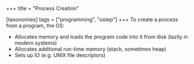 +++
title = "Process Creation"

[taxonomies]
tags = ["programming", "ostep"]
+++
To create a process from a program, the OS:
- Allocates memory and loads the program code into it from disk (lazily in modern systems)
- Allocates additional run-time memory (stack, sometimes heap)
- Sets up IO (e.g. UNIX file descriptors)